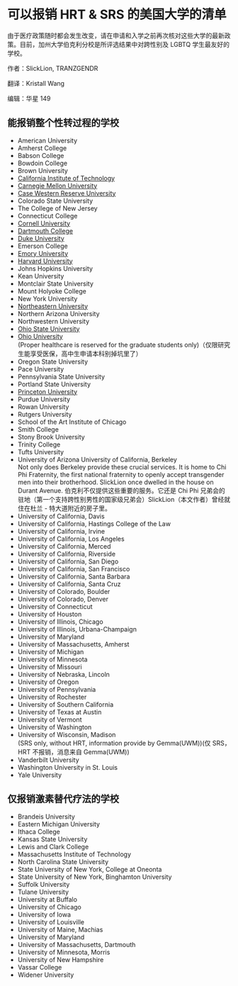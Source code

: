 # 可以报销 HRT &amp; SRS 的美国大学的清单

由于医疗政策随时都会发生改变，请在申请和入学之前再次核对这些大学的最新政策。目前，加州大学伯克利分校是所评选结果中对跨性别及 LGBTQ 学生最友好的学校。

作者：SlickLion, TRANZGENDR

翻译：Kristall Wang

编辑：华星 149

## 能报销整个性转过程的学校

- American University
- Amherst College
- Babson College
- Bowdoin College
- Brown University
- [California Institute of Technology](https://caltech.edu)
- [Carnegie Mellon University](https://cmu.edu)
- [Case Western Reserve University](https://case.edu)
- Colorado State University
- The College of New Jersey
- Connecticut College
- [Cornell University](https://cornell.edu)
- [Dartmouth College](https://dartmouth.edu)
- [Duke University](https://duke.edu)
- Emerson College
- [Emory University](https://emory.edu)
- [Harvard University](https://harvard.edu)
- Johns Hopkins University
- Kean University
- Montclair State University
- Mount Holyoke College
- New York University
- [Northeastern University](https://northeastern.edu)
- Northern Arizona University
- Northwestern University
- [Ohio State University](https://osu.edu)
- [Ohio University](https://ohio.edu)\
  (Proper healthcare is reserved for the graduate students only)（仅限研究生能享受医保，高中生申请本科别掉坑里了）
- Oregon State University
- Pace University
- Pennsylvania State University
- Portland State University
- [Princeton University](https://princeton.edu)
- Purdue University
- Rowan University
- Rutgers University
- School of the Art Institute of Chicago
- Smith College
- Stony Brook University
- Trinity College
- Tufts University
- University of Arizona
  University of California, Berkeley\
  Not only does Berkeley provide these crucial services.
  It is home to Chi Phi Fraternity, the first national fraternity to openly accept transgender men into their brotherhood.
  SlickLion once dwelled in the house on Durant Avenue.
  伯克利不仅提供这些重要的服务。它还是 Chi Phi 兄弟会的驻地（第一个支持跨性别男性的国家级兄弟会）SlickLion（本文作者）曾经就住在杜兰 - 特大道附近的房子里。
- University of California, Davis
- University of California, Hastings College of the Law
- University of California, Irvine
- University of California, Los Angeles
- University of California, Merced
- University of California, Riverside
- University of California, San Diego
- University of California, San Francisco
- University of California, Santa Barbara
- University of California, Santa Cruz
- University of Colorado, Boulder
- University of Colorado, Denver
- University of Connecticut
- University of Houston
- University of Illinois, Chicago
- University of Illinois, Urbana-Champaign
- University of Maryland
- University of Massachusetts, Amherst
- University of Michigan
- University of Minnesota
- University of Missouri
- University of Nebraska, Lincoln
- University of Oregon
- University of Pennsylvania
- University of Rochester
- University of Southern California
- University of Texas at Austin
- University of Vermont
- University of Washington
- University of Wisconsin, Madison\
  (SRS only, without HRT, information provide by Gemma(UWM))(仅 SRS，HRT 不报销，消息来自 Gemma(UWM))
- Vanderbilt University
- Washington University in St. Louis
- Yale University

## 仅报销激素替代疗法的学校

- Brandeis University
- Eastern Michigan University
- Ithaca College
- Kansas State University
- Lewis and Clark College
- Massachusetts Institute of Technology
- North Carolina State University
- State University of New York, College at Oneonta
- State University of New York, Binghamton University
- Suffolk University
- Tulane University
- University at Buffalo
- University of Chicago
- University of Iowa
- University of Louisville
- University of Maine, Machias
- University of Maryland
- University of Massachusetts, Dartmouth
- University of Minnesota, Morris
- University of New Hampshire
- Vassar College
- Widener University
